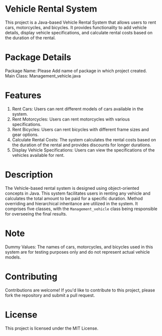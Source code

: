 # Vehicle Rental System
 
This project is a Java-based Vehicle Rental System that allows users to rent cars, motorcycles, and bicycles. It provides functionality to add vehicle details, display vehicle specifications, and calculate rental costs based on the duration of the rental.

# Package Details
Package Name: Please Add name of package in which project created.
Main Class: Management_vehicle.java
# Features
1. Rent Cars: Users can rent different models of cars available in the system.
2. Rent Motorcycles: Users can rent motorcycles with various specifications.
3. Rent Bicycles: Users can rent bicycles with different frame sizes and gear options.
4. Calculate Rental Costs: The system calculates the rental costs based on the duration of the rental and  provides discounts for longer durations.
5. Display Vehicle Specifications: Users can view the specifications of the vehicles available for rent.

# Description 
The Vehicle-based rental system is designed using object-oriented concepts in Java. This system facilitates users in renting any vehicle and calculates the total amount to be paid for a specific duration. Method overriding and hierarchical inheritance are utilized in the system. It comprises five classes, with the `Management_vehicle` class being responsible for overseeing the final results.

# Note
Dummy Values: The names of cars, motorcycles, and bicycles used in this system are for testing purposes only and do not represent actual vehicle models.

# Contributing
Contributions are welcome! If you'd like to contribute to this project, please fork the repository and submit a pull request.

# License
This project is licensed under the MIT License.